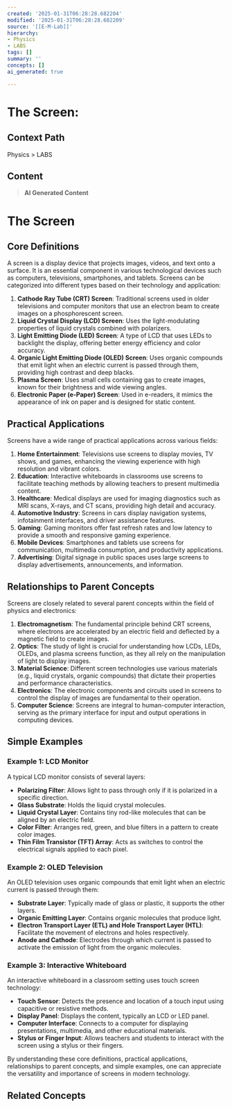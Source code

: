 ```yaml
---
created: '2025-01-31T06:28:28.682204'
modified: '2025-01-31T06:28:28.682209'
source: '[[E-M-Lab]]'
hierarchy:
- Physics
- LABS
tags: []
summary: ''
concepts: []
ai_generated: true

---
```


# The Screen:

## Context Path
Physics > LABS

## Content
> **AI Generated Content**
 # The Screen

## Core Definitions

A screen is a display device that projects images, videos, and text onto a surface. It is an essential component in various technological devices such as computers, televisions, smartphones, and tablets. Screens can be categorized into different types based on their technology and application:

1. **Cathode Ray Tube (CRT) Screen**: Traditional screens used in older televisions and computer monitors that use an electron beam to create images on a phosphorescent screen.
2. **Liquid Crystal Display (LCD) Screen**: Uses the light-modulating properties of liquid crystals combined with polarizers.
3. **Light Emitting Diode (LED) Screen**: A type of LCD that uses LEDs to backlight the display, offering better energy efficiency and color accuracy.
4. **Organic Light Emitting Diode (OLED) Screen**: Uses organic compounds that emit light when an electric current is passed through them, providing high contrast and deep blacks.
5. **Plasma Screen**: Uses small cells containing gas to create images, known for their brightness and wide viewing angles.
6. **Electronic Paper (e-Paper) Screen**: Used in e-readers, it mimics the appearance of ink on paper and is designed for static content.

## Practical Applications

Screens have a wide range of practical applications across various fields:

1. **Home Entertainment**: Televisions use screens to display movies, TV shows, and games, enhancing the viewing experience with high resolution and vibrant colors.
2. **Education**: Interactive whiteboards in classrooms use screens to facilitate teaching methods by allowing teachers to present multimedia content.
3. **Healthcare**: Medical displays are used for imaging diagnostics such as MRI scans, X-rays, and CT scans, providing high detail and accuracy.
4. **Automotive Industry**: Screens in cars display navigation systems, infotainment interfaces, and driver assistance features.
5. **Gaming**: Gaming monitors offer fast refresh rates and low latency to provide a smooth and responsive gaming experience.
6. **Mobile Devices**: Smartphones and tablets use screens for communication, multimedia consumption, and productivity applications.
7. **Advertising**: Digital signage in public spaces uses large screens to display advertisements, announcements, and information.

## Relationships to Parent Concepts

Screens are closely related to several parent concepts within the field of physics and electronics:

1. **Electromagnetism**: The fundamental principle behind CRT screens, where electrons are accelerated by an electric field and deflected by a magnetic field to create images.
2. **Optics**: The study of light is crucial for understanding how LCDs, LEDs, OLEDs, and plasma screens function, as they all rely on the manipulation of light to display images.
3. **Material Science**: Different screen technologies use various materials (e.g., liquid crystals, organic compounds) that dictate their properties and performance characteristics.
4. **Electronics**: The electronic components and circuits used in screens to control the display of images are fundamental to their operation.
5. **Computer Science**: Screens are integral to human-computer interaction, serving as the primary interface for input and output operations in computing devices.

## Simple Examples

### Example 1: LCD Monitor
A typical LCD monitor consists of several layers:
- **Polarizing Filter**: Allows light to pass through only if it is polarized in a specific direction.
- **Glass Substrate**: Holds the liquid crystal molecules.
- **Liquid Crystal Layer**: Contains tiny rod-like molecules that can be aligned by an electric field.
- **Color Filter**: Arranges red, green, and blue filters in a pattern to create color images.
- **Thin Film Transistor (TFT) Array**: Acts as switches to control the electrical signals applied to each pixel.

### Example 2: OLED Television
An OLED television uses organic compounds that emit light when an electric current is passed through them:
- **Substrate Layer**: Typically made of glass or plastic, it supports the other layers.
- **Organic Emitting Layer**: Contains organic molecules that produce light.
- **Electron Transport Layer (ETL) and Hole Transport Layer (HTL)**: Facilitate the movement of electrons and holes respectively.
- **Anode and Cathode**: Electrodes through which current is passed to activate the emission of light from the organic molecules.

### Example 3: Interactive Whiteboard
An interactive whiteboard in a classroom setting uses touch screen technology:
- **Touch Sensor**: Detects the presence and location of a touch input using capacitive or resistive methods.
- **Display Panel**: Displays the content, typically an LCD or LED panel.
- **Computer Interface**: Connects to a computer for displaying presentations, multimedia, and other educational materials.
- **Stylus or Finger Input**: Allows teachers and students to interact with the screen using a stylus or their fingers.

By understanding these core definitions, practical applications, relationships to parent concepts, and simple examples, one can appreciate the versatility and importance of screens in modern technology.

## Related Concepts
